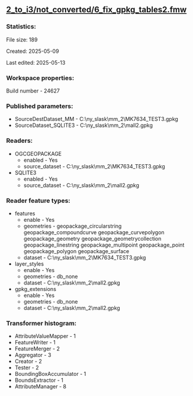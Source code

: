 ﻿## [2_to_i3/not_converted/6_fix_gpkg_tables2.fmw](https://github.com/kicki58/kix_working_dir/blob/master/2_to_i3/not_converted/6_fix_gpkg_tables2.fmw)

### Statistics:
File size: 189

Created: 2025-05-09

Last edited: 2025-05-13


### Workspace properties:
Build number    - 24627

### Published parameters:
*  SourceDestDataset_MM    -   C:\ny_slask\mm_2\MK7634_TEST3.gpkg
*  SourceDataset_SQLITE3    -   C:\ny_slask\mm_2\mall2.gpkg

### Readers:
*  OGCGEOPACKAGE
    * enabled    -  Yes
    * source_dataset    -   C:\ny_slask\mm_2\MK7634_TEST3.gpkg
*  SQLITE3
    * enabled    -  Yes
    * source_dataset    -   C:\ny_slask\mm_2\mall2.gpkg

### Reader feature types:
*  features
    * enable - Yes
    * geometries - geopackage_circularstring geopackage_compoundcurve geopackage_curvepolygon geopackage_geometry geopackage_geometrycollection geopackage_linestring geopackage_multipoint geopackage_point geopackage_polygon geopackage_surface
    * dataset - C:\ny_slask\mm_2\MK7634_TEST3.gpkg
*  layer_styles
    * enable - Yes
    * geometries - db_none
    * dataset - C:\ny_slask\mm_2\mall2.gpkg
*  gpkg_extensions
    * enable - Yes
    * geometries - db_none
    * dataset - C:\ny_slask\mm_2\mall2.gpkg




### Transformer histogram:
*  AttributeValueMapper    -   1
*  FeatureWriter    -   1
*  FeatureMerger    -   2
*  Aggregator    -   3
*  Creator    -   2
*  Tester    -   2
*  BoundingBoxAccumulator    -   1
*  BoundsExtractor    -   1
*  AttributeManager    -   8

